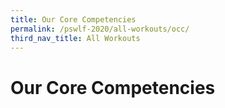 ```yaml
---
title: Our Core Competencies
permalink: /pswlf-2020/all-workouts/occ/
third_nav_title: All Workouts
---
```

# Our Core Competencies
